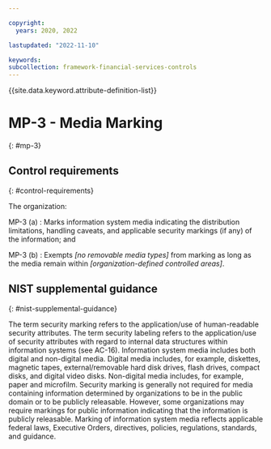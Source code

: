 ```yaml
---

copyright:
  years: 2020, 2022

lastupdated: "2022-11-10"

keywords: 
subcollection: framework-financial-services-controls
---
```


{{site.data.keyword.attribute-definition-list}}

               
# MP-3 - Media Marking
{: #mp-3}

## Control requirements
{: #control-requirements}

The organization:

MP-3 (a)
    : Marks information system media indicating the distribution limitations, handling caveats, and applicable security markings (if any) of the information; and

MP-3 (b)
    : Exempts _[no removable media types]_ from marking as long as the media remain within _[organization-defined controlled areas]_.

## NIST supplemental guidance
{: #nist-supplemental-guidance}

The term security marking refers to the application/use of human-readable security attributes. The term security labeling refers to the application/use of security attributes with regard to internal data structures within information systems (see AC-16). Information system media includes both digital and non-digital media. Digital media includes, for example, diskettes, magnetic tapes, external/removable hard disk drives, flash drives, compact disks, and digital video disks. Non-digital media includes, for example, paper and microfilm. Security marking is generally not required for media containing information determined by organizations to be in the public domain or to be publicly releasable. However, some organizations may require markings for public information indicating that the information is publicly releasable. Marking of information system media reflects applicable federal laws, Executive Orders, directives, policies, regulations, standards, and guidance.





